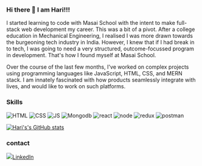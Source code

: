 ### Hi there 👋 I am Hari!!!

 I started learning to code with Masai School with the intent to make full-stack web development my career. This was a bit of a pivot. After a college education in Mechanical Engineering, I realised I was more drawn towards the burgeoning tech industry in India. However, I knew that if I had break in to tech, I was going to need a very structured, outcome-focussed program in development. That's how I found myself at Masai School.

Over the course of the last few months, I've worked on complex projects using programming languages like JavaScript, HTML, CSS, and MERN stack. I am innately fascinated with how products seamlessly integrate with lives, and would like to work on such platforms.

### Skills
 ![HTML](https://img.icons8.com/color/48/000000/html-5--v1.png)
 ![CSS](https://img.icons8.com/color/48/000000/css3.png)
 ![JS](https://img.icons8.com/color/48/000000/javascript--v1.png)
 ![Mongodb](https://img.icons8.com/color/48/000000/mongodb.png)
 ![react](https://img.icons8.com/color/48/000000/react-native.png)
 ![node](https://img.icons8.com/color/48/000000/nodejs.png)
 ![redux](https://img.icons8.com/color/48/000000/redux.png)
 ![postman](https://img.icons8.com/external-tal-revivo-color-tal-revivo/48/000000/external-postman-is-the-only-complete-api-development-environment-logo-color-tal-revivo.png)

 [![Hari's's GitHub stats](https://github-readme-stats.vercel.app/api?username=nHari9)](https://github.com/anuraghazra/github-readme-stats)
 
 ### contact
  <img src="https://img.icons8.com/fluency/40/000000/linkedin.png"/>[LinkedIn](https://www.linkedin.com/in/hari-kishore-reddy/) 



